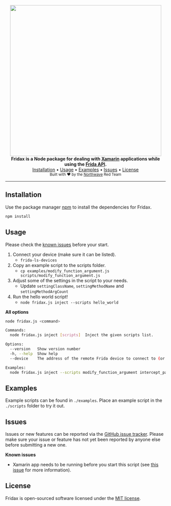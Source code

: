 <p align="center">
    <img src="https://raw.githubusercontent.com/NorthwaveNL/fridax/master/.github/logo_text.svg?sanitize=true" width="475" />
    <br/>
    <b>Fridax is a Node package for dealing with <a href="https://dotnet.microsoft.com/apps/xamarin">Xamarin</a> applications while using the <a href="https://frida.re/docs/javascript-api/">Frida API</a>.</b>
    <br/>
    <a href="#installation">Installation</a>
    •
    <a href="#usage">Usage</a>
    •
    <a href="#examples">Examples</a>
    •
    <a href="#issues">Issues</a>
    •
    <a href="#license">License</a>
    <br/>
    <sub>Built with ❤ by the <a href="https://twitter.com/northwave_sec">Northwave</a> Red Team</sub>
    <br/>
</p>
<hr>

## Installation

Use the package manager [npm](https://www.npmjs.com/) to install the dependencies for Fridax.

```bash
npm install
```

## Usage

Please check the [known issues](#known-issues) before your start.

1. Connect your device (make sure it can be listed).
    - `frida-ls-devices`
2. Copy an example script to the scripts folder.
    - `cp examples/modify_function_argument.js scripts/modify_function_argument.js`
3. Adjust some of the settings in the script to your needs.
    - Update `settingClassName`, `settingMethodName` and `settingMethodArgCount`
4. Run the hello world script!
    - `node fridax.js inject --scripts hello_world`

**All options**

```bash
node fridax.js <command>

Commands:
  node fridax.js inject [scripts]  Inject the given scripts list.

Options:
  --version   Show version number                                                           [boolean]
  -h, --help  Show help                                                                     [boolean]
  --device    The address of the remote Frida device to connect to (or the string "usb")    [default: "usb"]

Examples:
  node fridax.js inject --scripts modify_function_argument intercept_password sql_injection
```

## Examples

Example scripts can be found in `./examples`. Place an example script in the `./scripts` folder to try it out.

## Issues

Issues or new features can be reported via the [GitHub issue tracker](https://github.com/NorthwaveNL/fridax/issues). Please make sure your issue or feature has not yet been reported by anyone else before submitting a new one.

**Known issues**

* Xamarin app needs to be running before you start this script (see [this issue](https://github.com/freehuntx/frida-mono-api/issues/4) for more information).

## License

Fridax is open-sourced software licensed under the [MIT license](https://github.com/NorthwaveNL/fridax/blob/develop/LICENSE.md).
